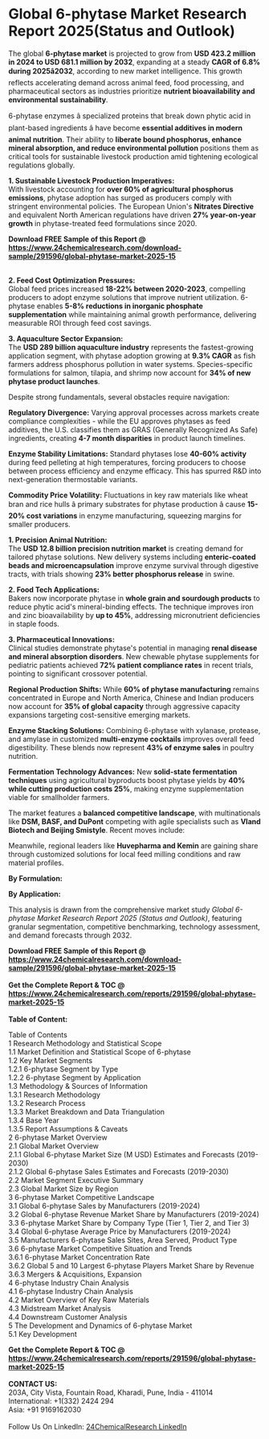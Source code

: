 <h1>Global 6-phytase Market Research Report 2025(Status and Outlook)</h1><p>The global <strong>6-phytase market</strong> is projected to grow from <strong>USD 423.2 million in 2024 to USD 681.1 million by 2032</strong>, expanding at a steady <strong>CAGR of 6.8% during 2025â2032</strong>, according to new market intelligence. This growth reflects accelerating demand across animal feed, food processing, and pharmaceutical sectors as industries prioritize <strong>nutrient bioavailability and environmental sustainability</strong>.</p><p>6-phytase enzymes â specialized proteins that break down phytic acid in plant-based ingredients â have become <strong>essential additives in modern animal nutrition</strong>. Their ability to <strong>liberate bound phosphorus, enhance mineral absorption, and reduce environmental pollution</strong> positions them as critical tools for sustainable livestock production amid tightening ecological regulations globally.</p><p><strong>1. Sustainable Livestock Production Imperatives:</strong><br>
With livestock accounting for <strong>over 60% of agricultural phosphorus emissions</strong>, phytase adoption has surged as producers comply with stringent environmental policies. The European Union's <strong>Nitrates Directive</strong> and equivalent North American regulations have driven <strong>27% year-on-year growth</strong> in phytase-treated feed formulations since 2020.</p><div><b>Download FREE Sample of this Report @ 
            <a href="https://www.24chemicalresearch.com/download-sample/291596/global-phytase-market-2025-15">
            https://www.24chemicalresearch.com/download-sample/291596/global-phytase-market-2025-15</a></b></div><br><p><strong>2. Feed Cost Optimization Pressures:</strong><br>
Global feed prices increased <strong>18-22% between 2020-2023</strong>, compelling producers to adopt enzyme solutions that improve nutrient utilization. 6-phytase enables <strong>5-8% reductions in inorganic phosphate supplementation</strong> while maintaining animal growth performance, delivering measurable ROI through feed cost savings.</p><p><strong>3. Aquaculture Sector Expansion:</strong><br>
The <strong>USD 289 billion aquaculture industry</strong> represents the fastest-growing application segment, with phytase adoption growing at <strong>9.3% CAGR</strong> as fish farmers address phosphorus pollution in water systems. Species-specific formulations for salmon, tilapia, and shrimp now account for <strong>34% of new phytase product launches</strong>.</p><p>Despite strong fundamentals, several obstacles require navigation:</p><p><strong>Regulatory Divergence:</strong> Varying approval processes across markets create compliance complexities - while the EU approves phytases as feed additives, the U.S. classifies them as GRAS (Generally Recognized As Safe) ingredients, creating <strong>4-7 month disparities</strong> in product launch timelines.</p><p><strong>Enzyme Stability Limitations:</strong> Standard phytases lose <strong>40-60% activity</strong> during feed pelleting at high temperatures, forcing producers to choose between process efficiency and enzyme efficacy. This has spurred R&amp;D into next-generation thermostable variants.</p><p><strong>Commodity Price Volatility:</strong> Fluctuations in key raw materials like wheat bran and rice hulls â primary substrates for phytase production â cause <strong>15-20% cost variations</strong> in enzyme manufacturing, squeezing margins for smaller producers.</p><p><strong>1. Precision Animal Nutrition:</strong><br>
The <strong>USD 12.8 billion precision nutrition market</strong> is creating demand for tailored phytase solutions. New delivery systems including <strong>enteric-coated beads and microencapsulation</strong> improve enzyme survival through digestive tracts, with trials showing <strong>23% better phosphorus release</strong> in swine.</p><p><strong>2. Food Tech Applications:</strong><br>
Bakers now incorporate phytase in <strong>whole grain and sourdough products</strong> to reduce phytic acid's mineral-binding effects. The technique improves iron and zinc bioavailability by <strong>up to 45%</strong>, addressing micronutrient deficiencies in staple foods.</p><p><strong>3. Pharmaceutical Innovations:</strong><br>
Clinical studies demonstrate phytase's potential in managing <strong>renal disease and mineral absorption disorders</strong>. New chewable phytase supplements for pediatric patients achieved <strong>72% patient compliance rates</strong> in recent trials, pointing to significant crossover potential.</p><p><strong>Regional Production Shifts:</strong> While <strong>60% of phytase manufacturing</strong> remains concentrated in Europe and North America, Chinese and Indian producers now account for <strong>35% of global capacity</strong> through aggressive capacity expansions targeting cost-sensitive emerging markets.</p><p><strong>Enzyme Stacking Solutions:</strong> Combining 6-phytase with xylanase, protease, and amylase in customized <strong>multi-enzyme cocktails</strong> improves overall feed digestibility. These blends now represent <strong>43% of enzyme sales</strong> in poultry nutrition.</p><p><strong>Fermentation Technology Advances:</strong> New <strong>solid-state fermentation techniques</strong> using agricultural byproducts boost phytase yields by <strong>40% while cutting production costs 25%</strong>, making enzyme supplementation viable for smallholder farmers.</p><p>The market features a <strong>balanced competitive landscape</strong>, with multinationals like <strong>DSM, BASF, and DuPont</strong> competing with agile specialists such as <strong>Vland Biotech and Beijing Smistyle</strong>. Recent moves include:</p><p>Meanwhile, regional leaders like <strong>Huvepharma and Kemin</strong> are gaining share through customized solutions for local feed milling conditions and raw material profiles.</p><p><strong>By Formulation:</strong></p><p><strong>By Application:</strong></p><p>This analysis is drawn from the comprehensive market study <em>Global 6-phytase Market Research Report 2025 (Status and Outlook)</em>, featuring granular segmentation, competitive benchmarking, technology assessment, and demand forecasts through 2032.</p><div><b>Download FREE Sample of this Report @ 
            <a href="https://www.24chemicalresearch.com/download-sample/291596/global-phytase-market-2025-15">
            https://www.24chemicalresearch.com/download-sample/291596/global-phytase-market-2025-15</a></b></div><br><div><b>Get the Complete Report & TOC @ 
            <a href="https://www.24chemicalresearch.com/reports/291596/global-phytase-market-2025-15">
            https://www.24chemicalresearch.com/reports/291596/global-phytase-market-2025-15</a></b></div><br>
            <b>Table of Content:</b><p>Table of Contents<br />
1 Research Methodology and Statistical Scope<br />
1.1 Market Definition and Statistical Scope of 6-phytase<br />
1.2 Key Market Segments<br />
1.2.1 6-phytase Segment by Type<br />
1.2.2 6-phytase Segment by Application<br />
1.3 Methodology & Sources of Information<br />
1.3.1 Research Methodology<br />
1.3.2 Research Process<br />
1.3.3 Market Breakdown and Data Triangulation<br />
1.3.4 Base Year<br />
1.3.5 Report Assumptions & Caveats<br />
2 6-phytase Market Overview<br />
2.1 Global Market Overview<br />
2.1.1 Global 6-phytase Market Size (M USD) Estimates and Forecasts (2019-2030)<br />
2.1.2 Global 6-phytase Sales Estimates and Forecasts (2019-2030)<br />
2.2 Market Segment Executive Summary<br />
2.3 Global Market Size by Region<br />
3 6-phytase Market Competitive Landscape<br />
3.1 Global 6-phytase Sales by Manufacturers (2019-2024)<br />
3.2 Global 6-phytase Revenue Market Share by Manufacturers (2019-2024)<br />
3.3 6-phytase Market Share by Company Type (Tier 1, Tier 2, and Tier 3)<br />
3.4 Global 6-phytase Average Price by Manufacturers (2019-2024)<br />
3.5 Manufacturers 6-phytase Sales Sites, Area Served, Product Type<br />
3.6 6-phytase Market Competitive Situation and Trends<br />
3.6.1 6-phytase Market Concentration Rate<br />
3.6.2 Global 5 and 10 Largest 6-phytase Players Market Share by Revenue<br />
3.6.3 Mergers & Acquisitions, Expansion<br />
4 6-phytase Industry Chain Analysis<br />
4.1 6-phytase Industry Chain Analysis<br />
4.2 Market Overview of Key Raw Materials<br />
4.3 Midstream Market Analysis<br />
4.4 Downstream Customer Analysis<br />
5 The Development and Dynamics of 6-phytase Market <br />
5.1 Key Development</p><div><b>Get the Complete Report & TOC @ 
            <a href="https://www.24chemicalresearch.com/reports/291596/global-phytase-market-2025-15">
            https://www.24chemicalresearch.com/reports/291596/global-phytase-market-2025-15</a></b></div><br><b>CONTACT US:</b><br>
            203A, City Vista, Fountain Road, Kharadi, Pune, India - 411014<br>
            International: +1(332) 2424 294<br>
            Asia: +91 9169162030 <br><br>
            Follow Us On LinkedIn: <a href="https://www.linkedin.com/company/24chemicalresearch/">24ChemicalResearch LinkedIn</a>